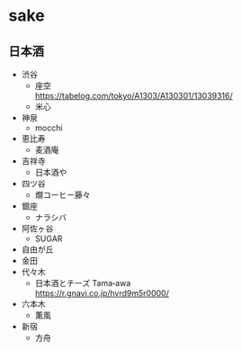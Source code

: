 # sake

## 日本酒
* 渋谷
  * 座空  
    https://tabelog.com/tokyo/A1303/A130301/13039316/
  * 米心
* 神泉
  * mocchi
* 恵比寿
  * 麦酒庵
* 吉祥寺
  * 日本酒や
* 四ツ谷
  * 燗コーヒー藤々
* 銀座
  * ナラシバ
* 阿佐ヶ谷
  * SUGAR
* 自由が丘
 * 金田
* 代々木
  * 日本酒とチーズ Tama‐awa  
    https://r.gnavi.co.jp/hvrd9m5r0000/
* 六本木
  * 薫風
* 新宿
  * 方舟
